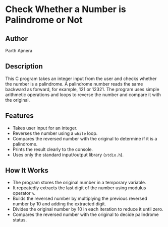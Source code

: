 # Check Whether a Number is Palindrome or Not

## Author
Parth Ajmera

## Description
This C program takes an integer input from the user and checks whether the number is a palindrome. A palindrome number reads the same backward as forward, for example, 121 or 12321. The program uses simple arithmetic operations and loops to reverse the number and compare it with the original.

## Features
- Takes user input for an integer.
- Reverses the number using a `while` loop.
- Compares the reversed number with the original to determine if it is a palindrome.
- Prints the result clearly to the console.
- Uses only the standard input/output library (`stdio.h`).

## How It Works
- The program stores the original number in a temporary variable.
- It repeatedly extracts the last digit of the number using modulus operator `%`.
- Builds the reversed number by multiplying the previous reversed number by 10 and adding the extracted digit.
- Divides the original number by 10 in each iteration to reduce it until zero.
- Compares the reversed number with the original to decide palindrome status.